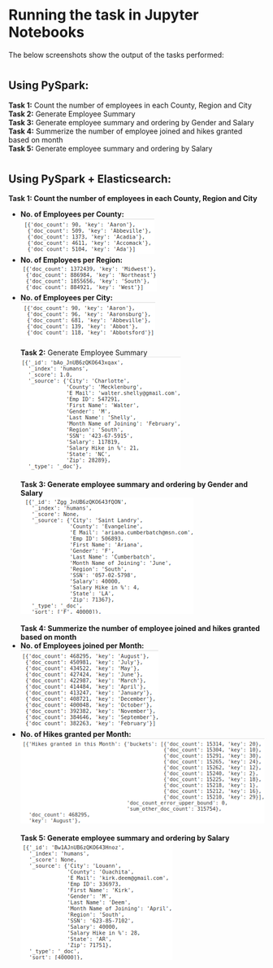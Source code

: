 # Running the task in Jupyter Notebooks
The below screenshots show the output of the tasks performed:
#
## Using PySpark:
**Task 1:** Count the number of employees in each County, Region and City<br/>
**Task 2:** Generate Employee Summary<br/>
**Task 3:** Generate employee summary and ordering by Gender and Salary<br/>
**Task 4:** Summerize the number of employee joined and hikes granted based on month<br/>
**Task 5:** Generate employee summary and ordering by Salary
#
## Using PySpark + Elasticsearch:
**Task 1: Count the number of employees in each County, Region and City**<br/>
- **No. of Employees per County:**<br/>
<img src=https://github.com/Wolvarun9295/Spark-Elasticsearch-5MilData/blob/master/Screenshots/esT11.png></img><br/>
- **No. of Employees per Region:**<br/>
<img src=https://github.com/Wolvarun9295/Spark-Elasticsearch-5MilData/blob/master/Screenshots/esT12.png></img><br/>
- **No. of Employees per City:**<br/>
<img src=https://github.com/Wolvarun9295/Spark-Elasticsearch-5MilData/blob/master/Screenshots/esT13.png></img><br/><br/>
**Task 2:** Generate Employee Summary<br/>
<img src=https://github.com/Wolvarun9295/Spark-Elasticsearch-5MilData/blob/master/Screenshots/esT2.png></img><br/><br/>
**Task 3: Generate employee summary and ordering by Gender and Salary**<br/>
<img src=https://github.com/Wolvarun9295/Spark-Elasticsearch-5MilData/blob/master/Screenshots/esT3.png></img><br/><br/>
**Task 4: Summerize the number of employee joined and hikes granted based on month**<br/>
- **No. of Employees joined per Month:**<br/>
<img src=https://github.com/Wolvarun9295/Spark-Elasticsearch-5MilData/blob/master/Screenshots/esT41.png></img><br/>
- **No. of Hikes granted per Month:**<br/>
<img src=https://github.com/Wolvarun9295/Spark-Elasticsearch-5MilData/blob/master/Screenshots/esT42.png></img><br/><br/>
**Task 5: Generate employee summary and ordering by Salary**<br/>
<img src=https://github.com/Wolvarun9295/Spark-Elasticsearch-5MilData/blob/master/Screenshots/esT5.png></img><br/>
